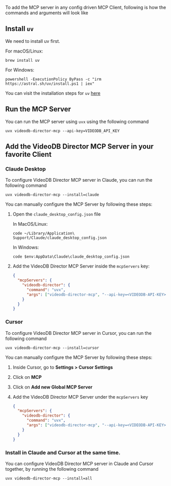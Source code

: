 To add the MCP server in any config driven MCP Client, following is how the commands and arguments will look like

## Install `uv`
We need to install uv first.

For macOS/Linux:
```
brew install uv
```
For Windows:

```
powershell -ExecutionPolicy ByPass -c "irm https://astral.sh/uv/install.ps1 | iex"
```

You can visit the installation steps for `uv` [here](https://docs.astral.sh/uv/getting-started/installation)

## Run the MCP Server
You can run the MCP server using `uvx` using the following command

```
uvx videodb-director-mcp --api-key=VIDEODB_API_KEY
```

## Add the VideoDB Director MCP Server in your favorite Client

### Claude Desktop

To configure VideoDB Director MCP server in Claude, you can run the following command

```uvx videodb-director-mcp --install=claude```

You can manually configure the MCP Server by following these steps:

1. Open the `claude_desktop_config.json` file

   In MacOS/Linux:

   ```
   code ~/Library/Application\ Support/Claude/claude_desktop_config.json
   ```

   In Windows:

   ```
   code $env:AppData\Claude\claude_desktop_config.json
   ```

2. Add the VideoDB Director MCP Server inside the `mcpServers` key:

   ```json
   {
     "mcpServers": {
       "videodb-director": {
         "command": "uvx",
         "args": ["videodb-director-mcp", "--api-key=<VIDEODB-API-KEY>"]
       }
     }
   }
   ```

### Cursor

To configure VideoDB Director MCP server in Cursor, you can run the following command

```uvx videodb-director-mcp --install=cursor```

You can manually configure the MCP Server by following these steps:

1. Inside Cursor, go to **Settings > Cursor Settings**
2. Click on **MCP**
3. Click on **Add new Global MCP Server**
4. Add the VideoDB Director MCP Server under the `mcpServers` key

   ```json
   {
     "mcpServers": {
       "videodb-director": {
         "command": "uvx",
         "args": ["videodb-director-mcp", "--api-key=<VIDEODB-API-KEY>"]
       }
     }
   }
   ```

### Install in Claude and Cursor at the same time.
You can configure VideoDB Director MCP server in Claude and Cursor together, by running the following command

```uvx videodb-director-mcp --install=all```
